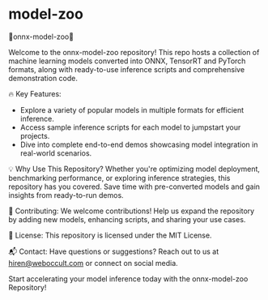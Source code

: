 # model-zoo
🚀onnx-model-zoo🧠

Welcome to the onnx-model-zoo repository! This repo hosts a collection of machine learning models converted into ONNX, TensorRT and PyTorch formats, along with ready-to-use inference scripts and comprehensive demonstration code.

🔥 Key Features:
- Explore a variety of popular models in multiple formats for efficient inference.
- Access sample inference scripts for each model to jumpstart your projects.
- Dive into complete end-to-end demos showcasing model integration in real-world scenarios.

💡 Why Use This Repository?
Whether you're optimizing model deployment, benchmarking performance, or exploring inference strategies, this repository has you covered. Save time with pre-converted models and gain insights from ready-to-run demos.

🤝 Contributing:
We welcome contributions! Help us expand the repository by adding new models, enhancing scripts, and sharing your use cases.

📝 License:
This repository is licensed under the MIT License.

📬 Contact:
Have questions or suggestions? Reach out to us at [hiren@weboccult.com](mailto:hiren@weboccult.com) or connect on social media.

Start accelerating your model inference today with the onnx-model-zoo Repository!

